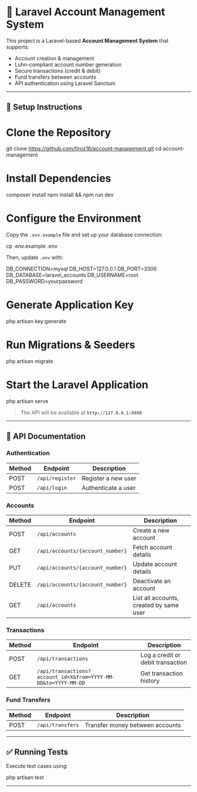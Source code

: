 # 🏦 Laravel Account Management System

This project is a Laravel-based **Account Management System** that supports:
- Account creation & management
- Luhn-compliant account number generation
- Secure transactions (credit & debit)
- Fund transfers between accounts
- API authentication using Laravel Sanctum

---

## 🚀 Setup Instructions

# Clone the Repository

git clone https://github.com/firoz16/account-management.git
cd account-management


# Install Dependencies

composer install
npm install && npm run dev


# Configure the Environment
Copy the `.env.example` file and set up your database connection:

cp .env.example .env

Then, update `.env` with:

DB_CONNECTION=mysql
DB_HOST=127.0.0.1
DB_PORT=3306
DB_DATABASE=laravel_accounts
DB_USERNAME=root
DB_PASSWORD=yourpassword


# Generate Application Key

php artisan key:generate


# Run Migrations & Seeders

php artisan migrate


# Start the Laravel Application

php artisan serve

> The API will be available at **`http://127.0.0.1:8000`**

---

## **📌 API Documentation**

### Authentication
| Method | Endpoint         | Description              |
|--------|-----------------|--------------------------|
| POST   | `/api/register` | Register a new user      |
| POST   | `/api/login`    | Authenticate a user      |

### Accounts
| Method | Endpoint                        | Description                      |
|--------|----------------------------------|----------------------------------|
| POST   | `/api/accounts`                  | Create a new account            |
| GET    | `/api/accounts/{account_number}` | Fetch account details           |
| PUT    | `/api/accounts/{account_number}` | Update account details          |
| DELETE | `/api/accounts/{account_number}` | Deactivate an account           |
| GET    | `/api/accounts`                  | List all accounts, created by same user|

### Transactions
| Method | Endpoint  | Description  |
|--------|----------|--------------|
| POST   | `/api/transactions` | Log a credit or debit transaction |
| GET    | `/api/transactions?account_id=X&from=YYYY-MM-DD&to=YYYY-MM-DD` | Get transaction history |

###  Fund Transfers
| Method | Endpoint  | Description  |
|--------|----------|--------------|
| POST   | `/api/transfers` | Transfer money between accounts |

---

## **✅ Running Tests**
Execute test cases using:

php artisan test


---



